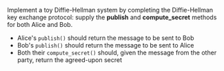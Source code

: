 Implement a toy Diffie-Hellman system by completing the Diffie-Hellman key exchange protocol:
supply the **publish** and **compute_secret** methods for both Alice and Bob.

 - Alice's `publish()` should return the message to be sent to Bob
 - Bob's `publish()` should return the message to be sent to Alice
 - Both their `compute_secret()` should, given the message from the other party, return the agreed-upon secret
